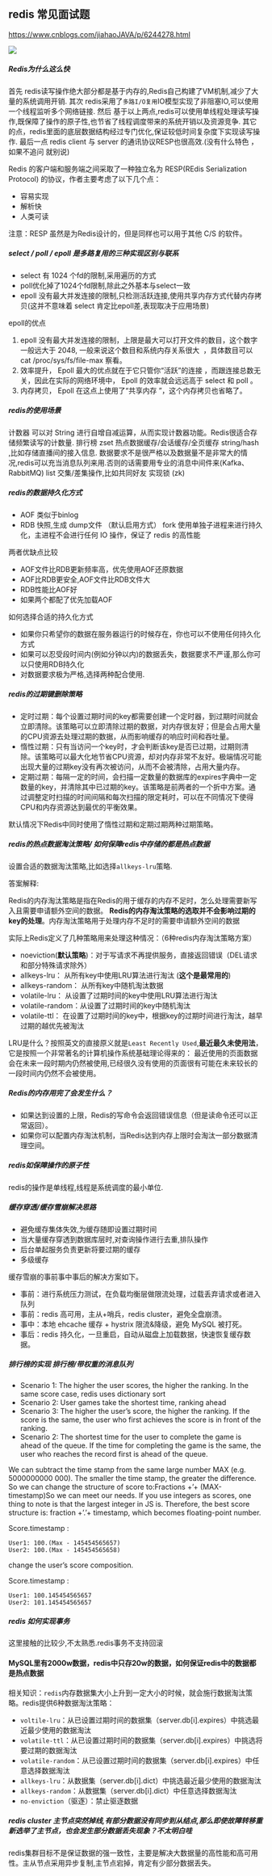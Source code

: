 ## redis 常见面试题

https://www.cnblogs.com/jiahaoJAVA/p/6244278.html

![](.redis_images/29043a2c.png)

##### Redis为什么这么快

首先 redis读写操作绝大部分都是基于内存的,Redis自己构建了VM机制,减少了大量的系统调用开销.
其次 redis采用了`多路I/O复用`IO模型实现了非阻塞IO,可以使用一个线程监听多个网络链接.
然后 基于以上两点,redis可以使用单线程处理读写操作,既保障了操作的原子性,也节省了线程调度带来的系统开销以及资源竞争.
其它的点，redis里面的底层数据结构经过专门优化,保证较低时间复杂度下实现读写操作.
最后一点 redis client 与 server 的通讯协议RESP也很高效.(没有什么特色 ，如果不追问 就别说)

Redis 的客户端和服务端之间采取了一种独立名为 RESP(REdis Serialization Protocol) 的协议，作者主要考虑了以下几个点：

 - 容易实现
 - 解析快
 - 人类可读
    
注意：RESP 虽然是为Redis设计的，但是同样也可以用于其他 C/S 的软件。

##### select / poll / epoll 是多路复用的三种实现区别与联系 

 - select 有 1024 个fd的限制,采用遍历的方式
 - poll优化掉了1024个fd限制,除此之外基本与select一致
 - epoll 没有最大并发连接的限制,只检测活跃连接,使用共享内存方式代替内存拷贝(这并不意味着 select 肯定比epoll差,表现取决于应用场景) 

epoll的优点

 1. epoll 没有最大并发连接的限制，上限是最大可以打开文件的数目，这个数字一般远大于 2048, 一般来说这个数目和系统内存关系很大  ，具体数目可以 cat /proc/sys/fs/file-max 察看。
 1. 效率提升， Epoll 最大的优点就在于它只管你“活跃”的连接 ，而跟连接总数无关，因此在实际的网络环境中， Epoll 的效率就会远远高于 select 和 poll 。
 1. 内存拷贝， Epoll 在这点上使用了“共享内存 ”，这个内存拷贝也省略了。

##### redis的使用场景 

计数器 可以对 String 进行自增自减运算，从而实现计数器功能。Redis很适合存储频繁读写的计数量.
排行榜  zset
热点数据缓存/会话缓存/全页缓存 string/hash ,比如存储直播间的接入信息.
数据要求不是很严格以及数据量不是非常大的情况,redis可以充当消息队列来用.否则的话需要用专业的消息中间件来(Kafka、RabbitMQ) list
交集/差集操作,比如共同好友
实现锁 (zk)

##### redis的数据持久化方式

 - AOF  类似于binlog
 - RDB  快照,生成 dump文件 （默认启用方式）  fork 使用单独子进程来进行持久化，主进程不会进行任何 IO 操作，保证了 redis 的高性能
 
两者优缺点比较

 - AOF文件比RDB更新频率高，优先使用AOF还原数据
 - AOF比RDB更安全,AOF文件比RDB文件大
 - RDB性能比AOF好
 - 如果两个都配了优先加载AOF
     
如何选择合适的持久化方式

 - 如果你只希望你的数据在服务器运行的时候存在，你也可以不使用任何持久化方式
 - 如果可以忍受段时间内(例如分钟以内)的数据丢失，数据要求不严谨,那么你可以只使用RDB持久化
 - 对数据要求极为严格,选择两种配合使用.

##### redis的过期键删除策略

 - 定时过期：每个设置过期时间的key都需要创建一个定时器，到过期时间就会立即清除。该策略可以立即清除过期的数据，对内存很友好；但是会占用大量的CPU资源去处理过期的数据，从而影响缓存的响应时间和吞吐量。
 - 惰性过期：只有当访问一个key时，才会判断该key是否已过期，过期则清除。该策略可以最大化地节省CPU资源，却对内存非常不友好。极端情况可能出现大量的过期key没有再次被访问，从而不会被清除，占用大量内存。
 - 定期过期：每隔一定的时间，会扫描一定数量的数据库的expires字典中一定数量的key，并清除其中已过期的key。该策略是前两者的一个折中方案。通过调整定时扫描的时间间隔和每次扫描的限定耗时，可以在不同情况下使得CPU和内存资源达到最优的平衡效果。
 
默认情况下Redis中同时使用了惰性过期和定期过期两种过期策略。
     
##### redis的热点数据淘汰策略/ 如何保障redis中存储的都是热点数据

设置合适的数据淘汰策略,比如选择`allkeys-lru`策略.

答案解释:

Redis的内存淘汰策略是指在Redis的用于缓存的内存不足时，怎么处理需要新写入且需要申请额外空间的数据。
**Redis的内存淘汰策略的选取并不会影响过期的key的处理**。内存淘汰策略用于处理内存不足时的需要申请额外空间的数据

实际上Redis定义了几种策略用来处理这种情况：（6种redis内存淘汰策略方案）

 - noeviction(**默认策略**)：对于写请求不再提供服务，直接返回错误（DEL请求和部分特殊请求除外）
 - allkeys-lru：    从所有key中使用LRU算法进行淘汰 (**这个是最常用的**)
 - allkeys-random： 从所有key中随机淘汰数据
 - volatile-lru：   从设置了过期时间的key中使用LRU算法进行淘汰
 - volatile-random：从设置了过期时间的key中随机淘汰
 - volatile-ttl：   在设置了过期时间的key中，根据key的过期时间进行淘汰，越早过期的越优先被淘汰

LRU是什么？按照英文的直接原义就是`Least Recently Used`,**最近最久未使用法**，它是按照一个非常著名的计算机操作系统基础理论得来的：
最近使用的页面数据会在未来一段时期内仍然被使用,已经很久没有使用的页面很有可能在未来较长的一段时间内仍然不会被使用。

##### Redis的内存用完了会发生什么？

 - 如果达到设置的上限，Redis的写命令会返回错误信息（但是读命令还可以正常返回）。
 - 如果你可以配置内存淘汰机制，当Redis达到内存上限时会淘汰一部分数据清理空间。

##### redis如保障操作的原子性

redis的操作是单线程,线程是系统调度的最小单位.

##### 缓存穿透/缓存雪崩解决思路

 - 避免缓存集体失效,为缓存随即设置过期时间
 - 当大量缓存穿透到数据库层时,对查询操作进行去重,排队操作
 - 后台单起服务负责更新将要过期的缓存
 - 多级缓存
 
缓存雪崩的事前事中事后的解决方案如下。
 
 - 事前：进行系统压力测试，在负载均衡层做限流处理，过载丢弃请求或者进入队列
 - 事前：redis 高可用，主从+哨兵，redis cluster，避免全盘崩溃。
 - 事中：本地 ehcache 缓存 + hystrix 限流&降级，避免 MySQL 被打死。
 - 事后：redis 持久化，一旦重启，自动从磁盘上加载数据，快速恢复缓存数据。
 
##### 排行榜的实现 排行榜/带权重的消息队列

 - Scenario 1: The higher the user scores, the higher the ranking. In the same score case, redis uses dictionary sort
 - Scenario 2: User games take the shortest time, ranking ahead         
 - Scenario 3: The higher the user’s score, the higher the ranking. If the score is the same, the user who first achieves the score is in front of the ranking.
 - Scenario 2: The shortest time for the user to complete the game is ahead of the queue. If the time for completing the game is the same, the user who reaches the record first is ahead of the queue.    

We can subtract the time stamp from the same large number MAX (e.g. 5000000000 000). 
The smaller the time stamp, the greater the difference. 
So we can change the structure of score to:Fractions +’+ (MAX-timestamp)So we can meet our needs.
If you use integers as scores, one thing to note is that the largest integer in JS is.
Therefore, the best score structure is: fraction +’.’+ timestamp, which becomes floating-point number.

Score.timestamp : 

    User1: 100.(Max - 145454565657)
    User2: 100.(Max - 145454565658)

change the user’s score composition.

Score.timestamp : 

    User1: 100.145454565657
    User2: 101.145454565657

##### redis 如何实现事务 

这里接触的比较少,不太熟悉.redis事务不支持回滚

#### MySQL里有2000w数据，redis中只存20w的数据，如何保证redis中的数据都是热点数据

相关知识：`redis`内存数据集大小上升到一定大小的时候，就会施行数据淘汰策略。redis提供6种数据淘汰策略：

 - `voltile-lru`：从已设置过期时间的数据集（server.db[i].expires）中挑选最近最少使用的数据淘汰
 - `volatile-ttl`：从已设置过期时间的数据集（server.db[i].expires）中挑选将要过期的数据淘汰
 - `volatile-random`：从已设置过期时间的数据集（server.db[i].expires）中任意选择数据淘汰
 - `allkeys-lru`：从数据集（server.db[i].dict）中挑选最近最少使用的数据淘汰
 - `allkeys-random`：从数据集（server.db[i].dict）中任意选择数据淘汰
 - `no-enviction`（驱逐）：禁止驱逐数据
 
##### redis cluster 主节点突然掉线,有部分数据没有同步到从结点,那么即使故障转移重新选举了主节点，也会发生部分数据丢失现象？不太明白哇

redis集群目标不是保证数据的强一致性，主要是解决大数据量的高性能和高可用性。主从节点采用异步复制,主节点宕掉，肯定有少部分数据丢失。
